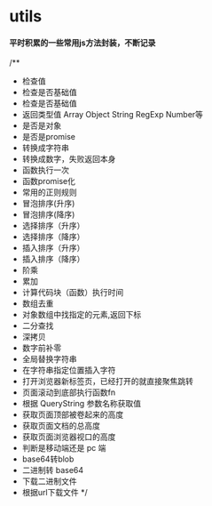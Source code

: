 # utils
#### 平时积累的一些常用js方法封装，不断记录



/**

 * 检查值
 * 检查是否基础值
 * 检查是否基础值
 * 返回类型值 Array Object String RegExp Number等
 * 是否是对象
 * 是否是promise
 * 转换成字符串
 * 转换成数字，失败返回本身
 * 函数执行一次
 * 函数promise化
 * 常用的正则规则
 * 冒泡排序(升序)
 * 冒泡排序(降序)
 * 选择排序（升序）
 * 选择排序（降序）
 * 插入排序（升序）
 * 插入排序（降序）
 * 阶乘
 * 累加
 * 计算代码块（函数）执行时间
 * 数组去重
 * 对象数组中找指定的元素,返回下标
 * 二分查找
 * 深拷贝
 * 数字前补零
 * 全局替换字符串
 * 在字符串指定位置插入字符
 * 打开浏览器新标签页，已经打开的就直接聚焦跳转
 * 页面滚动到底部执行函数fn
 * 根据 QueryString 参数名称获取值
 * 获取页面顶部被卷起来的高度
 * 获取页面文档的总高度
 * 获取页面浏览器视口的高度
 * 判断是移动端还是 pc 端
 * base64转blob
 * 二进制转 base64
 * 下载二进制文件
 * 根据url下载文件
    */